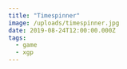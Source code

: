 ```yaml
---
title: "Timespinner"
image: /uploads/timespinner.jpg
date: 2019-08-24T12:00:00.000Z
tags:
  - game
  - xgp
---
```

